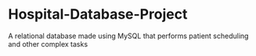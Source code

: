 # Hospital-Database-Project
A relational database made using MySQL that performs patient scheduling and other complex tasks
